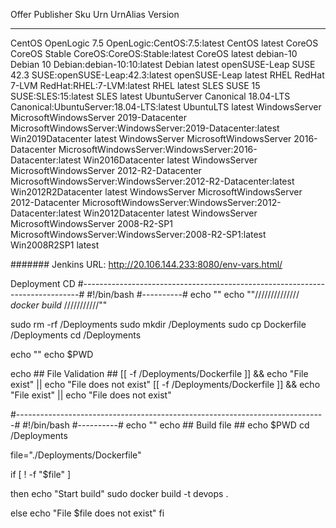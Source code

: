 Offer          Publisher               Sku                 Urn                                                             UrnAlias             Version
-------------  ----------------------  ------------------  --------------------------------------------------------------  -------------------  ---------
CentOS         OpenLogic               7.5                 OpenLogic:CentOS:7.5:latest                                     CentOS               latest
CoreOS         CoreOS                  Stable              CoreOS:CoreOS:Stable:latest                                     CoreOS               latest
debian-10      Debian                  10                  Debian:debian-10:10:latest                                      Debian               latest
openSUSE-Leap  SUSE                    42.3                SUSE:openSUSE-Leap:42.3:latest                                  openSUSE-Leap        latest
RHEL           RedHat                  7-LVM               RedHat:RHEL:7-LVM:latest                                        RHEL                 latest
SLES           SUSE                    15                  SUSE:SLES:15:latest                                             SLES                 latest
UbuntuServer   Canonical               18.04-LTS           Canonical:UbuntuServer:18.04-LTS:latest                         UbuntuLTS            latest
WindowsServer  MicrosoftWindowsServer  2019-Datacenter     MicrosoftWindowsServer:WindowsServer:2019-Datacenter:latest     Win2019Datacenter    latest
WindowsServer  MicrosoftWindowsServer  2016-Datacenter     MicrosoftWindowsServer:WindowsServer:2016-Datacenter:latest     Win2016Datacenter    latest
WindowsServer  MicrosoftWindowsServer  2012-R2-Datacenter  MicrosoftWindowsServer:WindowsServer:2012-R2-Datacenter:latest  Win2012R2Datacenter  latest
WindowsServer  MicrosoftWindowsServer  2012-Datacenter     MicrosoftWindowsServer:WindowsServer:2012-Datacenter:latest     Win2012Datacenter    latest
WindowsServer  MicrosoftWindowsServer  2008-R2-SP1         MicrosoftWindowsServer:WindowsServer:2008-R2-SP1:latest         Win2008R2SP1         latest



####### Jenkins URL:
http://20.106.144.233:8080/env-vars.html/

Deployment CD
#-----------------------------------------------------------------------------#
#!/bin/bash
#----------#
echo ""
echo ""////////////// *docker build* ///////////""

 sudo rm -rf /Deployments
 sudo mkdir /Deployments
 sudo cp Dockerfile /Deployments
      cd /Deployments

echo ""
echo $PWD

echo ## File Validation ##
 [[ -f /Deployments/Dockerfile ]] && echo "File exist" || echo "File does not exist"
 [[ -f /Deployments/Dockerfile ]] && echo "File exist" || echo "File does not exist"

#-----------------------------------------------------------------------------#
#!/bin/bash
#----------#
echo ""
echo ## Build file ## 
echo $PWD
cd /Deployments

 file="./Deployments/Dockerfile"

if [ ! -f "$file" ]

then
    echo "Start build"
    sudo docker build -t devops .

else
   echo "File $file does not exist"
fi

